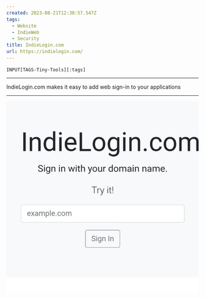 ```yaml
---
created: 2023-08-21T12:38:57.547Z
tags: 
  - Website
  - IndieWeb
  - Security
title: IndieLogin.com
url: https://indielogin.com/
---
```

```meta-bind
INPUT[TAGS-Tiny-Tools][:tags]
```

___
IndieLogin.com makes it easy to add web sign-in to your applications
___

![](_attachments/indielogin-com.jpg)
